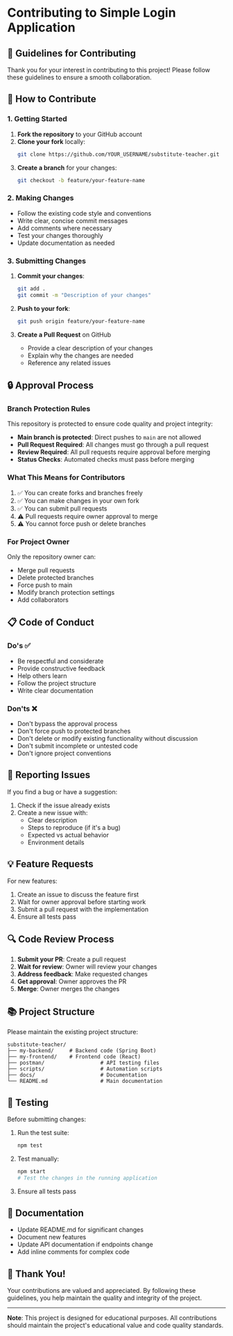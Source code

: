 # Contributing to Simple Login Application

## 🤝 Guidelines for Contributing

Thank you for your interest in contributing to this project! Please follow these guidelines to ensure a smooth collaboration.

## 📝 How to Contribute

### 1. Getting Started

1. **Fork the repository** to your GitHub account
2. **Clone your fork** locally:
   ```bash
   git clone https://github.com/YOUR_USERNAME/substitute-teacher.git
   ```
3. **Create a branch** for your changes:
   ```bash
   git checkout -b feature/your-feature-name
   ```

### 2. Making Changes

- Follow the existing code style and conventions
- Write clear, concise commit messages
- Add comments where necessary
- Test your changes thoroughly
- Update documentation as needed

### 3. Submitting Changes

1. **Commit your changes**:
   ```bash
   git add .
   git commit -m "Description of your changes"
   ```

2. **Push to your fork**:
   ```bash
   git push origin feature/your-feature-name
   ```

3. **Create a Pull Request** on GitHub
   - Provide a clear description of your changes
   - Explain why the changes are needed
   - Reference any related issues

## 🔒 Approval Process

### Branch Protection Rules

This repository is protected to ensure code quality and project integrity:

- **Main branch is protected**: Direct pushes to `main` are not allowed
- **Pull Request Required**: All changes must go through a pull request
- **Review Required**: All pull requests require approval before merging
- **Status Checks**: Automated checks must pass before merging

### What This Means for Contributors

1. ✅ You can create forks and branches freely
2. ✅ You can make changes in your own fork
3. ✅ You can submit pull requests
4. ⚠️ Pull requests require owner approval to merge
5. ⚠️ You cannot force push or delete branches

### For Project Owner

Only the repository owner can:
- Merge pull requests
- Delete protected branches
- Force push to main
- Modify branch protection settings
- Add collaborators

## 📋 Code of Conduct

### Do's ✅

- Be respectful and considerate
- Provide constructive feedback
- Help others learn
- Follow the project structure
- Write clear documentation

### Don'ts ❌

- Don't bypass the approval process
- Don't force push to protected branches
- Don't delete or modify existing functionality without discussion
- Don't submit incomplete or untested code
- Don't ignore project conventions

## 🐛 Reporting Issues

If you find a bug or have a suggestion:

1. Check if the issue already exists
2. Create a new issue with:
   - Clear description
   - Steps to reproduce (if it's a bug)
   - Expected vs actual behavior
   - Environment details

## 💡 Feature Requests

For new features:

1. Create an issue to discuss the feature first
2. Wait for owner approval before starting work
3. Submit a pull request with the implementation
4. Ensure all tests pass

## 🔍 Code Review Process

1. **Submit your PR**: Create a pull request
2. **Wait for review**: Owner will review your changes
3. **Address feedback**: Make requested changes
4. **Get approval**: Owner approves the PR
5. **Merge**: Owner merges the changes

## 📚 Project Structure

Please maintain the existing project structure:

```
substitute-teacher/
├── my-backend/     # Backend code (Spring Boot)
├── my-frontend/    # Frontend code (React)
├── postman/                  # API testing files
├── scripts/                  # Automation scripts
├── docs/                     # Documentation
└── README.md                 # Main documentation
```

## 🧪 Testing

Before submitting changes:

1. Run the test suite:
   ```bash
   npm test
   ```

2. Test manually:
   ```bash
   npm start
   # Test the changes in the running application
   ```

3. Ensure all tests pass

## 📝 Documentation

- Update README.md for significant changes
- Document new features
- Update API documentation if endpoints change
- Add inline comments for complex code

## 🙏 Thank You!

Your contributions are valued and appreciated. By following these guidelines, you help maintain the quality and integrity of the project.

---

**Note**: This project is designed for educational purposes. All contributions should maintain the project's educational value and code quality standards.